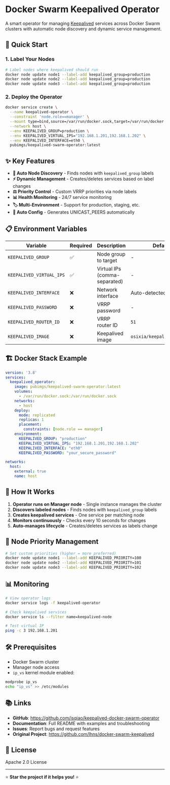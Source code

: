 # Docker Swarm Keepalived Operator

A smart operator for managing [Keepalived](https://github.com/acassen/keepalived) services across Docker Swarm clusters with automatic node discovery and dynamic service management.

## 🚀 Quick Start

### 1. Label Your Nodes
```bash
# Label nodes where keepalived should run
docker node update node1 --label-add keepalived_group=production
docker node update node2 --label-add keepalived_group=production
docker node update node3 --label-add keepalived_group=production
```

### 2. Deploy the Operator
```bash
docker service create \
  --name keepalived-operator \
  --constraint 'node.role==manager' \
  --mount type=bind,source=/var/run/docker.sock,target=/var/run/docker.sock \
  --network host \
  --env KEEPALIVED_GROUP=production \
  --env KEEPALIVED_VIRTUAL_IPS="192.168.1.201,192.168.1.202" \
  --env KEEPALIVED_INTERFACE=eth0 \
  pubimgs/keepalived-swarm-operator:latest
```

## ✨ Key Features

- **🎯 Auto Node Discovery** - Finds nodes with `keepalived_group` labels
- **⚡ Dynamic Management** - Creates/deletes services based on label changes
- **⚖️ Priority Control** - Custom VRRP priorities via node labels
- **📊 Health Monitoring** - 24/7 service monitoring
- **🏷️ Multi-Environment** - Support for production, staging, etc.
- **🔧 Auto Config** - Generates UNICAST_PEERS automatically

## 📋 Environment Variables

| Variable | Required | Description | Default |
|----------|----------|-------------|---------|
| `KEEPALIVED_GROUP` | ✅ | Node group to target | - |
| `KEEPALIVED_VIRTUAL_IPS` | ✅ | Virtual IPs (comma-separated) | - |
| `KEEPALIVED_INTERFACE` | ❌ | Network interface | Auto-detected |
| `KEEPALIVED_PASSWORD` | ❌ | VRRP password | - |
| `KEEPALIVED_ROUTER_ID` | ❌ | VRRP router ID | `51` |
| `KEEPALIVED_IMAGE` | ❌ | Keepalived image | `osixia/keepalived:2.0.20` |

## 🏗️ Docker Stack Example

```yaml
version: '3.8'
services:
  keepalived_operator:
    image: pubimgs/keepalived-swarm-operator:latest
    volumes:
      - /var/run/docker.sock:/var/run/docker.sock
    networks:
      - host
    deploy:
      mode: replicated
      replicas: 1
      placement:
        constraints: [node.role == manager]
    environment:
      KEEPALIVED_GROUP: "production"
      KEEPALIVED_VIRTUAL_IPS: "192.168.1.201,192.168.1.202"
      KEEPALIVED_INTERFACE: "eth0"
      KEEPALIVED_PASSWORD: "your_secure_password"

networks:
  host:
    external: true
    name: host
```

## 🔄 How It Works

1. **Operator runs on Manager node** - Single instance manages the cluster
2. **Discovers labeled nodes** - Finds nodes with `keepalived_group` labels
3. **Creates keepalived services** - One service per matching node
4. **Monitors continuously** - Checks every 10 seconds for changes
5. **Auto-manages lifecycle** - Creates/deletes services as labels change

## 🎯 Node Priority Management

```bash
# Set custom priorities (higher = more preferred)
docker node update node1 --label-add KEEPALIVED_PRIORITY=100
docker node update node2 --label-add KEEPALIVED_PRIORITY=101
docker node update node3 --label-add KEEPALIVED_PRIORITY=102
```

## 📊 Monitoring

```bash
# View operator logs
docker service logs -f keepalived-operator

# Check keepalived services
docker service ls --filter name=keepalived-node

# Test virtual IP
ping -c 3 192.168.1.201
```

## 🛠️ Prerequisites

- Docker Swarm cluster
- Manager node access
- `ip_vs` kernel module enabled:
```bash
modprobe ip_vs
echo "ip_vs" >> /etc/modules
```

## 📚 Links

- **GitHub**: https://github.com/isqiao/keepalived-docker-swarm-operator
- **Documentation**: Full README with examples and troubleshooting
- **Issues**: Report bugs and request features
- **Original Project**: https://github.com/lhns/docker-swarm-keepalived

## 📄 License

Apache 2.0 License

---

⭐ **Star the project if it helps you!** ⭐